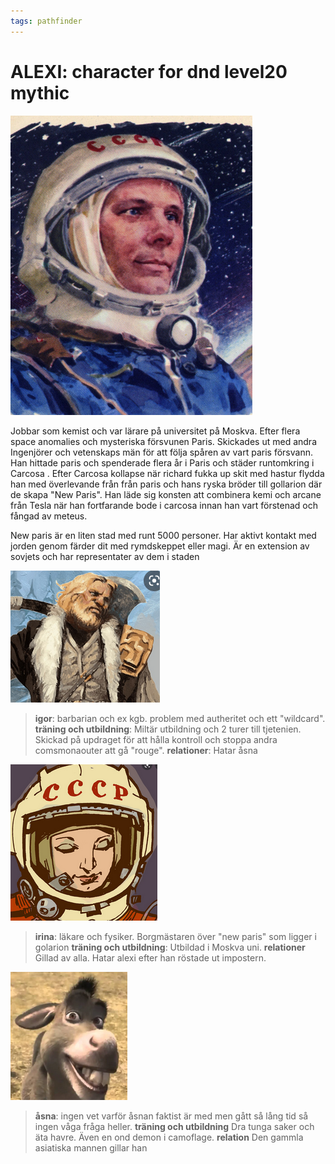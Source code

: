 ```yaml
---
tags: pathfinder
---
```

# ALEXI: character for dnd level20 mythic
![picture 1](../../images/9a635b8985d4322d11aa1449e44268f1e7287028ebfb4e2bfe91948f5e407d6a.png)  

Jobbar som kemist och var lärare på universitet på Moskva. Efter flera space anomalies och mysteriska försvunen Paris. Skickades ut med andra Ingenjörer och vetenskaps män för att följa spåren av vart paris försvann. Han hittade paris  och spenderade flera år i Paris och  städer runtomkring i Carcosa . Efter Carcosa kollapse när richard fukka up skit med hastur flydda han med överlevande från från paris och hans ryska bröder till gollarion där de skapa "New Paris". Han läde sig konsten att combinera kemi och arcane från Tesla när han fortfarande bode i carcosa innan han vart förstenad och fångad av meteus. 

New paris är en liten stad med runt 5000 personer. Har aktivt kontakt med jorden genom färder dit med rymdskeppet eller magi. Är en extension av sovjets och har representater av dem i staden


![](../../attachments/2022-02-17-12-13-06.png)
> **igor**: barbarian och ex kgb. problem med autheritet och ett "wildcard".
> **träning och utbildning**: Miltär utbildning och 2 turer till tjetenien. Skickad på updraget för att hålla kontroll och stoppa andra comsmonaouter att gå "rouge".
> **relationer**: Hatar åsna

![](../../attachments/2022-02-17-12-18-58.png)

> **irina**: läkare och fysiker. Borgmästaren över "new paris" som ligger i golarion
> **träning och utbildning**: Utbildad i Moskva uni.
> **relationer** Gillad av alla. Hatar alexi efter han röstade ut impostern.

![](../../attachments/2022-02-17-12-23-49.png)

> **åsna**: ingen vet varför åsnan faktist är med men gått så lång tid så ingen våga fråga heller.
> **träning och utbildning** Dra tunga saker och äta havre. Även en ond demon i camoflage.
> **relation** Den gammla asiatiska mannen gillar han